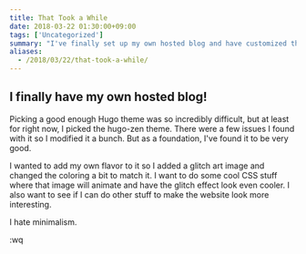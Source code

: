 ```yaml
---
title: That Took a While
date: 2018-03-22 01:30:00+09:00
tags: ['Uncategorized']
summary: "I've finally set up my own hosted blog and have customized the Hugo-Zen theme to my liking. I'm not a fan of minimalism, so I've added a glitch art image and changed the coloring. I want to do some cool CSS stuff to make the website look more interesting."
aliases:
  - /2018/03/22/that-took-a-while/
---
```


## I finally have my own hosted blog!

Picking a good enough Hugo theme was so incredibly difficult, but at least for right now, I picked the hugo-zen theme. There were a few issues I found with it so I modified it a bunch. But as a foundation, I've found it to be very good.

I wanted to add my own flavor to it so I added a glitch art image and changed the coloring a bit to match it. I want to do some cool CSS stuff where that image will animate and have the glitch effect look even cooler. I also want to see if I can do other stuff to make the website look more interesting.

I hate minimalism.

:wq
